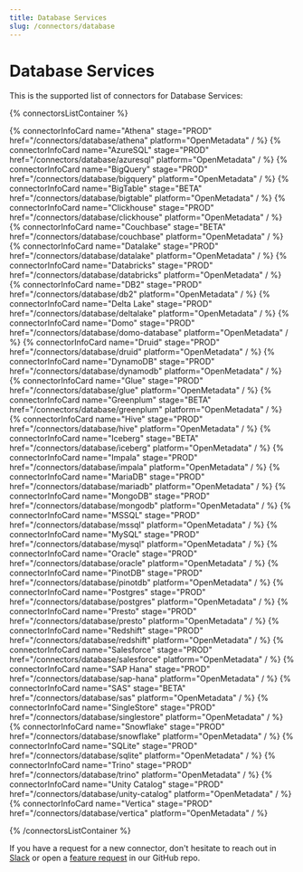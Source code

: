 ```yaml
---
title: Database Services
slug: /connectors/database
---
```


# Database Services

This is the supported list of connectors for Database Services:

{% connectorsListContainer %}

{% connectorInfoCard name="Athena" stage="PROD" href="/connectors/database/athena" platform="OpenMetadata" / %}
{% connectorInfoCard name="AzureSQL" stage="PROD" href="/connectors/database/azuresql" platform="OpenMetadata" / %}
{% connectorInfoCard name="BigQuery" stage="PROD" href="/connectors/database/bigquery" platform="OpenMetadata" / %}
{% connectorInfoCard name="BigTable" stage="BETA" href="/connectors/database/bigtable" platform="OpenMetadata" / %}
{% connectorInfoCard name="Clickhouse" stage="PROD" href="/connectors/database/clickhouse" platform="OpenMetadata" / %}
{% connectorInfoCard name="Couchbase" stage="BETA" href="/connectors/database/couchbase" platform="OpenMetadata" / %}
{% connectorInfoCard name="Datalake" stage="PROD" href="/connectors/database/datalake" platform="OpenMetadata" / %}
{% connectorInfoCard name="Databricks" stage="PROD" href="/connectors/database/databricks" platform="OpenMetadata" / %}
{% connectorInfoCard name="DB2" stage="PROD" href="/connectors/database/db2" platform="OpenMetadata" / %}
{% connectorInfoCard name="Delta Lake" stage="PROD" href="/connectors/database/deltalake" platform="OpenMetadata" / %}
{% connectorInfoCard name="Domo" stage="PROD" href="/connectors/database/domo-database" platform="OpenMetadata" / %}
{% connectorInfoCard name="Druid" stage="PROD" href="/connectors/database/druid" platform="OpenMetadata" / %}
{% connectorInfoCard name="DynamoDB" stage="PROD" href="/connectors/database/dynamodb" platform="OpenMetadata" / %}
{% connectorInfoCard name="Glue" stage="PROD" href="/connectors/database/glue" platform="OpenMetadata" / %}
{% connectorInfoCard name="Greenplum" stage="BETA" href="/connectors/database/greenplum" platform="OpenMetadata" / %}
{% connectorInfoCard name="Hive" stage="PROD" href="/connectors/database/hive" platform="OpenMetadata" / %}
{% connectorInfoCard name="Iceberg" stage="BETA" href="/connectors/database/iceberg" platform="OpenMetadata" / %}
{% connectorInfoCard name="Impala" stage="PROD" href="/connectors/database/impala" platform="OpenMetadata" / %}
{% connectorInfoCard name="MariaDB" stage="PROD" href="/connectors/database/mariadb" platform="OpenMetadata" / %}
{% connectorInfoCard name="MongoDB" stage="PROD" href="/connectors/database/mongodb" platform="OpenMetadata" / %}
{% connectorInfoCard name="MSSQL" stage="PROD" href="/connectors/database/mssql" platform="OpenMetadata" / %}
{% connectorInfoCard name="MySQL" stage="PROD" href="/connectors/database/mysql" platform="OpenMetadata" / %}
{% connectorInfoCard name="Oracle" stage="PROD" href="/connectors/database/oracle" platform="OpenMetadata" / %}
{% connectorInfoCard name="PinotDB" stage="PROD" href="/connectors/database/pinotdb" platform="OpenMetadata" / %}
{% connectorInfoCard name="Postgres" stage="PROD" href="/connectors/database/postgres" platform="OpenMetadata" / %}
{% connectorInfoCard name="Presto" stage="PROD" href="/connectors/database/presto" platform="OpenMetadata" / %}
{% connectorInfoCard name="Redshift" stage="PROD" href="/connectors/database/redshift" platform="OpenMetadata" / %}
{% connectorInfoCard name="Salesforce" stage="PROD" href="/connectors/database/salesforce" platform="OpenMetadata" / %}
{% connectorInfoCard name="SAP Hana" stage="PROD" href="/connectors/database/sap-hana" platform="OpenMetadata" / %}
{% connectorInfoCard name="SAS" stage="BETA" href="/connectors/database/sas" platform="OpenMetadata" / %}
{% connectorInfoCard name="SingleStore" stage="PROD" href="/connectors/database/singlestore" platform="OpenMetadata" / %}
{% connectorInfoCard name="Snowflake" stage="PROD" href="/connectors/database/snowflake" platform="OpenMetadata" / %}
{% connectorInfoCard name="SQLite" stage="PROD" href="/connectors/database/sqlite" platform="OpenMetadata" / %}
{% connectorInfoCard name="Trino" stage="PROD" href="/connectors/database/trino" platform="OpenMetadata" / %}
{% connectorInfoCard name="Unity Catalog" stage="PROD" href="/connectors/database/unity-catalog" platform="OpenMetadata" / %}
{% connectorInfoCard name="Vertica" stage="PROD" href="/connectors/database/vertica" platform="OpenMetadata" / %}

{% /connectorsListContainer %}

If you have a request for a new connector, don't hesitate to reach out in [Slack](https://slack.open-metadata.org/) or
open a [feature request](https://github.com/open-metadata/OpenMetadata/issues/new/choose) in our GitHub repo.
